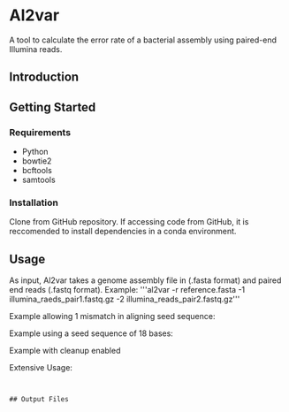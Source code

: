 # Al2var

A tool to calculate the error rate of a bacterial assembly using paired-end Illumina reads. 

## Introduction


## Getting Started
### Requirements
* Python
* bowtie2
* bcftools
* samtools

### Installation
Clone from GitHub repository. If accessing code from GitHub, it is reccomended to install dependencies in a conda environment.

## Usage
As input, Al2var takes a genome assembly file in (.fasta format) and paired end reads (.fastq format).
Example:
'''al2var -r reference.fasta -1 illumina_raeds_pair1.fastq.gz -2 illumina_reads_pair2.fastq.gz'''

Example allowing 1 mismatch in aligning seed sequence:

Example using a seed sequence of 18 bases:

Example with cleanup enabled

Extensive Usage:
```al2var -r reference.fasta -1 illumina_raeds_pair1.fastq.gz -2 illumina_reads_pair2.fastq.gz -p path/to/output -o output_name -s report_name'''


## Output Files

